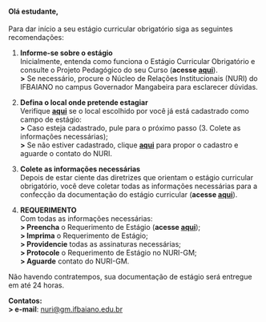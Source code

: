 #### Olá estudante,  
Para dar início a seu estágio curricular obrigatório siga as seguintes recomendações:

1. **Informe-se sobre o estágio**  
    Inicialmente, entenda como funciona o Estágio Curricular Obrigatório e consulte o Projeto Pedagógico do seu Curso (**acesse [aqui](http://www.ifbaiano.edu.br/unidades/gmb/estagio-curricular/discente/conhecimento/)**).  
    **>** Se necessário, procure o Núcleo de Relações Institucionais (NURI) do IFBAIANO no campus Governador Mangabeira para esclarecer dúvidas.

2. **Defina o local onde pretende estagiar**  
    Verifique **[aqui](#lista_locais)** se o local escolhido por você já está cadastrado como campo de estágio:  
    **>** Caso esteja cadastrado, pule para o próximo passo (3. Colete as informações necessárias);  
    **>** Se não estiver cadastrado, clique **[aqui](#proposta_concedente)** para propor o cadastro e aguarde o contato do NURI.

3. **Colete as informações necessárias**  
    Depois de estar ciente das diretrizes que orientam o estágio curricular obrigatório, você deve coletar todas as informações necessárias para a confecção da documentação do estágio curricular (**acesse [aqui](http://www.ifbaiano.edu.br/unidades/gmb/estagio-curricular/discente/informacoes-necessarias)**).
4. **REQUERIMENTO**  
Com todas as informações necessárias:  
**> Preencha** o Requerimento de Estágio (**acesse [aqui](#requerimento)**);  
**> Imprima** o Requerimento de Estágio;  
**> Providencie** todas as assinaturas necessárias;  
**> Protocole** o Requerimento de Estágio no NURI-GM;  
**> Aguarde** contato do NURI-GM.

  Não havendo contratempos, sua documentação de estágio será entregue em até 24 horas.

  **Contatos:**  
  **> e-mail**: [nuri@gm.ifbaiano.edu.br](mailto:nuri@gm.ifbaiano.edu.br)